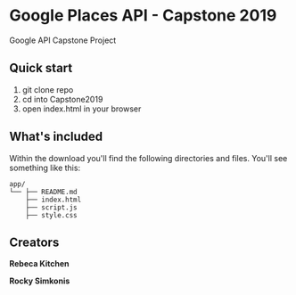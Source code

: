 # Google Places API - Capstone 2019
Google API Capstone Project 

## Quick start

1. git clone repo
2. cd into Capstone2019
3. open index.html in your browser

## What's included

Within the download you'll find the following directories and files. You'll see something like this:

```text
app/
└── ├── README.md
    ├── index.html
    ├── script.js
    ├── style.css
```

## Creators

**Rebeca Kitchen**

**Rocky Simkonis**



